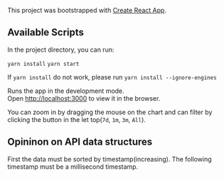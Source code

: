 This project was bootstrapped with [Create React App](https://github.com/facebook/create-react-app).

## Available Scripts

In the project directory, you can run:

`yarn install` 
`yarn start`

If `yarn install` do not work,  please run `yarn install --ignore-engines`

Runs the app in the development mode.<br />
Open [http://localhost:3000](http://localhost:3000) to view it in the browser.

You can zoom in by dragging the mouse on the chart and can filter by clicking the button in the let top(`7d`, `1m`, `3m`, `All`).

## Opininon on API data structures

First the data must be sorted by timestamp(increasing).
The following timestamp must be a millisecond timestamp.

